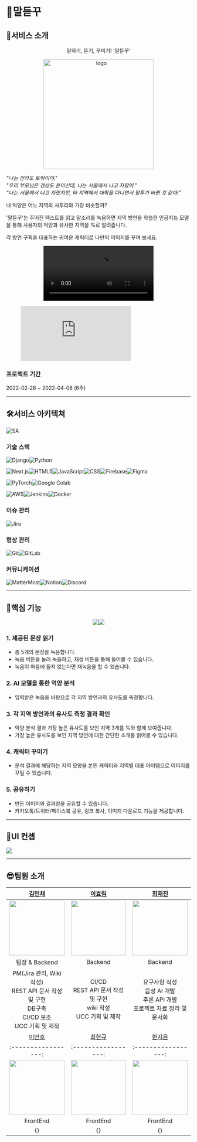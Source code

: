 # 💭말듣꾸



## 🍊서비스 소개

<p style="text-align:center;">말하기, 듣기, 꾸미기! '말듣꾸'</p>

<div style="text-align:center;">
    <img src="https://user-images.githubusercontent.com/87463504/163202422-8be87ae0-b43f-41ec-a3fb-54dd9f136694.png" alt="logo" width="300px" />
</div>


*"나는 전라도 토박이야."* </br>
*"우리 부모님은 경상도 분이신데, 나는 서울에서 나고 자랐어."* </br>
*"나는 서울에서 나고 자랐지만, 타 지역에서 대학을 다니면서 말투가 바뀐 것 같아!"*

내 억양은 어느 지역의 사투리와 가장 비슷할까?

'말듣꾸'는 주어진 텍스트를 읽고 말소리를 녹음하면 지역 방언을 학습한 인공지능 모델을 통해 사용자의 억양과 유사한 지역을 %로 알려줍니다.

각 방언 구획을 대표하는 귀여운 캐릭터로 나만의 이미지를 꾸며 보세요.

<div style="text-align:center;">
  <!-- for github -->
  <!-- <video width="50%" height="50%" controls="controls"><source src="assets/UCC.mp4" type="video/mp4"> -->
  <figure class="video_container">
    <video controls="true" allowfullscreen="true" >
      <source src="./assets/UCC.mp4" type="video/mp4">
    </video>
  </figure>
</div>


<figure class="video_container">
  <iframe src="https://drive.google.com/file/d/11uQRYWyfN1Vi7sisU9bPju_ijGKgCLwV/view?usp=sharing" frameborder="0" allowfullscreen="true"> </iframe>
</figure>

### 프로젝트 기간

2022-02-28 ~ 2022-04-08 (6주)

---

## 🛠서비스 아키텍쳐

![SA](https://user-images.githubusercontent.com/87463504/163202396-ae2589ce-d461-43d3-8e81-41a4e675d2c9.png)

### 기술 스택

![Django](https://img.shields.io/badge/Django-092E20?style=flat&logo=Django&logoColor=white)![Python](https://img.shields.io/badge/Python-3776ab?style=flat&logo=Python&logoColor=white)

![Next.js](https://img.shields.io/badge/Next.js-000000?style=flat&logo=Next.js&logoColor=white)![HTML5](https://img.shields.io/badge/HTML5-E34F26?style=flat&logo=HTML5&logoColor=white)![JavaScript](https://img.shields.io/badge/JavaScript-F7Df1E?style=flat&logo=JavaScript&logoColor=white)![CSS](https://img.shields.io/badge/CSS-1572B6?style=flat&logo=CSS3&logoColor=white)![Firebase](https://img.shields.io/badge/Firebase-FFCA28?style=flat&logo=Firebase&logoColor=white)![Figma](https://img.shields.io/badge/Figma-F24E1E?style=flat&logo=Figma&logoColor=white)

![PyTorch](https://img.shields.io/badge/PyTorch-EE4C2C?style=flat&logo=PyTorch&logoColor=white)![Google Colab](https://img.shields.io/badge/Google%20Colab-F9AB00?style=flat&logo=Google%20Colab&logoColor=white)

![AWS](https://img.shields.io/badge/Amazon%20AWS-232F3E?style=flat&logo=Amazon%20AWS&logoColor=white)![Jenkins](https://img.shields.io/badge/Jenkins-D24939?style=flat&logo=Jenkins&logoColor=white)![Docker](https://img.shields.io/badge/Docker-2496ED?style=flat&logo=Docker&logoColor=white)

### 이슈 관리

![Jira](https://img.shields.io/badge/Jira-0052CC?style=flat&logo=Jira%20Software&logoColor=white) 

### 형상 관리

![Git](https://img.shields.io/badge/Git-F05032?style=flat&logo=Git&logoColor=white)![GitLab](https://img.shields.io/badge/GitLab-FCA121?style=flat&logo=GitLab&logoColor=white)

### 커뮤니케이션

![MatterMost](https://img.shields.io/badge/MatterMost-0058CC?style=flat&logo=MatterMost&logoColor=white)![Notion](https://img.shields.io/badge/Notion-000000?style=flat&logo=Notion&logoColor=white)![Discord](https://img.shields.io/badge/Discord-5865F2?style=flat&logo=Discord&logoColor=white)

---

## 🌠핵심 기능

<div style="display:flex; justify-content:center;">
    <img src="https://user-images.githubusercontent.com/87463504/163202443-1dec9da3-0e54-4cee-b943-760721a3876e.gif">
    <img src="https://user-images.githubusercontent.com/87463504/163202441-68a8b4cc-500b-435e-b88a-88de44fdbcc3.gif">
</div>

### 1. 제공된 문장 읽기
- 총 5개의 문장을 녹음합니다.
- 녹음 버튼을 눌러 녹음하고, 재생 버튼을 통해 들어볼 수 있습니다.
- 녹음이 마음에 들지 않는다면 재녹음을 할 수 있습니다.

### 2. AI 모델을 통한 억양 분석
- 입력받은 녹음을 바탕으로 각 지역 방언과의 유사도를 측정합니다.

### 3. 각 지역 방언과의 유사도 측정 결과 확인
- 억양 분석 결과 가장 높은 유사도를 보인 지역 3개를 %와 함께 보여줍니다.
- 가장 높은 유사도를 보인 지역 방언에 대한 간단한 소개를 읽어볼 수 있습니다.

### 4. 캐릭터 꾸미기
- 분석 결과에 해당하는 지역 모양을 본뜬 캐릭터와 지역별 대표 아이템으로 이미지를 꾸밀 수 있습니다.

### 5. 공유하기
- 만든 이미지와 결과창을 공유할 수 있습니다.
- 카카오톡/트위터/페이스북 공유, 링크 복사, 이미지 다운로드 기능을 제공합니다.

---

## 🎨UI 컨셉
<img src="https://user-images.githubusercontent.com/87463504/163202944-71fa0931-328b-49ff-8297-ef10194c2611.png">

---

## 😎팀원 소개

|    [김민채](https://github.com/minchae9)    |     [이효림](https://github.com/hyorimlee)     |    [최재진](https://github.com/svstar94)    |
| :--------------------------------------: | :--------------------------------------: | :--------------------------------------: |
| <img src="https://github.com/minchae9.png" width=150px, height=150px> | <img src="{https://github.com/hyorimlee.png}" width=150px, height=150px > | <img src="https://github.com/svstar94.png" width=150px, height=150px> |
|               팀장 & Backend               |                 Backend                  |                 Backend                  |
| PM(Jira 관리, Wiki 작성)<br>REST API 문서 작성 및 구현<br>DB구축<br>CI/CD 보조<br>UCC 기획 및 제작 |                    CI/CD <br>REST API 문서 작성 및 구현<br>wiki 작성<br>UCC 기획 및 제작                    | 요구사항 작성 <br> 음성 AI 개발 <br> 추론 API 개발 <br> 프로젝트 자료 정리 및 문서화 |
|     [이언호](https://github.com/%7B%7D)     |     [최현규](https://github.com/%7B%7D)     |  [한지윤](https://github.com/yoonnotyoun)   |
|           :-----------------:            |           :-----------------:            |           :-----------------:            |
| <img src="{}" width=150px, height=150px> | <img src="{}"  width=150px, height=150px> | <img src="https://avatars.githubusercontent.com/u/87463504?v=4"  width=150px, height=150px> |
|                 FrontEnd                 |                 FrontEnd                 |                 FrontEnd                 |
|                    {}                    |                    {}                    |                    {}                    |

